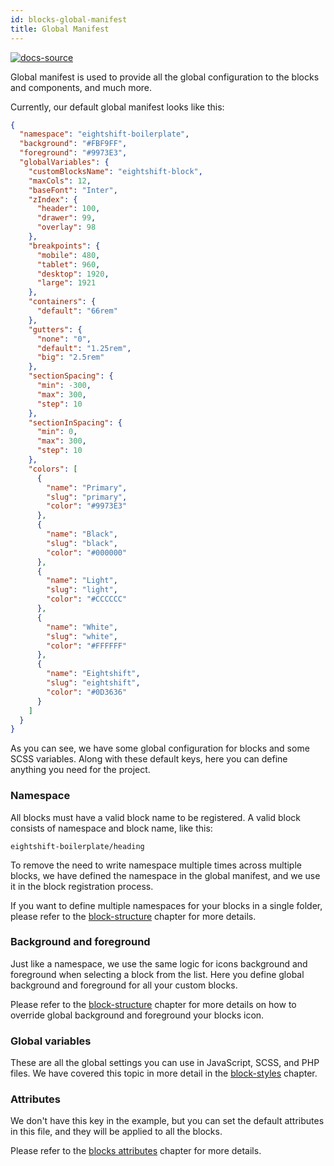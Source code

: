 ```yaml
---
id: blocks-global-manifest
title: Global Manifest
---
```


[![docs-source](https://img.shields.io/badge/source-eigthshift--frontend--libs-yellow?style=for-the-badge&logo=javascript&labelColor=2a2a2a)](https://github.com/infinum/eightshift-frontend-libs/tree/develop/blocks/init/src/blocks/)

Global manifest is used to provide all the global configuration to the blocks and components, and much more.

Currently, our default global manifest looks like this:

```json
{
  "namespace": "eightshift-boilerplate",
  "background": "#FBF9FF",
  "foreground": "#9973E3",
  "globalVariables": {
    "customBlocksName": "eightshift-block",
    "maxCols": 12,
    "baseFont": "Inter",
    "zIndex": {
      "header": 100,
      "drawer": 99,
      "overlay": 98
    },
    "breakpoints": {
      "mobile": 480,
      "tablet": 960,
      "desktop": 1920,
      "large": 1921
    },
    "containers": {
      "default": "66rem"
    },
    "gutters": {
      "none": "0",
      "default": "1.25rem",
      "big": "2.5rem"
    },
    "sectionSpacing": {
      "min": -300,
      "max": 300,
      "step": 10
    },
    "sectionInSpacing": {
      "min": 0,
      "max": 300,
      "step": 10
    },
    "colors": [
      {
        "name": "Primary",
        "slug": "primary",
        "color": "#9973E3"
      },
      {
        "name": "Black",
        "slug": "black",
        "color": "#000000"
      },
      {
        "name": "Light",
        "slug": "light",
        "color": "#CCCCCC"
      },
      {
        "name": "White",
        "slug": "white",
        "color": "#FFFFFF"
      },
      {
        "name": "Eightshift",
        "slug": "eightshift",
        "color": "#0D3636"
      }
    ]
  }
}
```

As you can see, we have some global configuration for blocks and some SCSS variables. Along with these default keys, here you can define anything you need for the project.

### Namespace

All blocks must have a valid block name to be registered. A valid block consists of namespace and block name, like this:
```
eightshift-boilerplate/heading
```

To remove the need to write namespace multiple times across multiple blocks, we have defined the namespace in the global manifest, and we use it in the block registration process.

If you want to define multiple namespaces for your blocks in a single folder, please refer to the [block-structure](block-structure) chapter for more details.

### Background and foreground

Just like a namespace, we use the same logic for icons background and foreground when selecting a block from the list. Here you define global background and foreground for all your custom blocks.

Please refer to the [block-structure](block-structure) chapter for more details on how to override global background and foreground your blocks icon.

### Global variables

These are all the global settings you can use in JavaScript, SCSS, and PHP files. We have covered this topic in more detail in the [block-styles](blocks-styles) chapter.

### Attributes

We don't have this key in the example, but you can set the default attributes in this file, and they will be applied to all the blocks.

Please refer to the [blocks attributes](blocks-attributes) chapter for more details.
